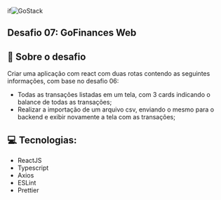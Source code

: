 if<img  alt="GoStack"  src="https://storage.googleapis.com/golden-wind/bootcamp-gostack/header-desafios.png" />

## Desafio 07: GoFinances Web

## :rocket: Sobre o desafio

Criar uma aplicação com react com duas rotas contendo as seguintes informações, com base no desafio 06:
  - Todas as transações listadas em um tela, com 3 cards indicando o balance de todas as transações;
  - Realizar a importação de um arquivo csv, enviando o mesmo para o backend e exibir novamente a tela com as transações;

##  :computer: Tecnologias:

- ReactJS
- Typescript
- Axios
- ESLint
- Prettier
